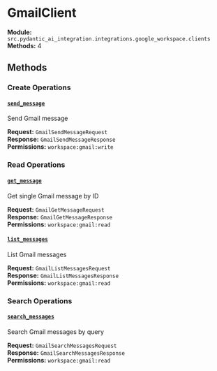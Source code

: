 # GmailClient

**Module:** `src.pydantic_ai_integration.integrations.google_workspace.clients`  
**Methods:** 4

## Methods

### Create Operations

#### [`send_message`](../communication/send_message.md)

Send Gmail message

**Request:** `GmailSendMessageRequest`  
**Response:** `GmailSendMessageResponse`  
**Permissions:** `workspace:gmail:write`  

### Read Operations

#### [`get_message`](../communication/get_message.md)

Get single Gmail message by ID

**Request:** `GmailGetMessageRequest`  
**Response:** `GmailGetMessageResponse`  
**Permissions:** `workspace:gmail:read`  

#### [`list_messages`](../communication/list_messages.md)

List Gmail messages

**Request:** `GmailListMessagesRequest`  
**Response:** `GmailListMessagesResponse`  
**Permissions:** `workspace:gmail:read`  

### Search Operations

#### [`search_messages`](../communication/search_messages.md)

Search Gmail messages by query

**Request:** `GmailSearchMessagesRequest`  
**Response:** `GmailSearchMessagesResponse`  
**Permissions:** `workspace:gmail:read`  

